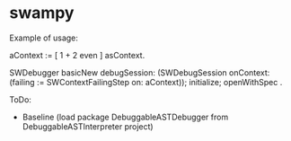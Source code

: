 # swampy

Example of usage:

aContext := [ 1 + 2 even ] asContext.

SWDebugger basicNew 
	debugSession: (SWDebugSession onContext: (failing := SWContextFailingStep on: aContext));
	initialize;
	openWithSpec .

ToDo:
- Baseline (load package DebuggableASTDebugger from DebuggableASTInterpreter project)
